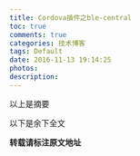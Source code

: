 ```yaml
---
title: Cordova插件之ble-central
toc: true
comments: true
categories: 技术博客
tags: Default
date: 2016-11-13 19:14:25
photos:
description:
---
```


以上是摘要
<!--more-->
以下是余下全文


**转载请标注原文地址**


